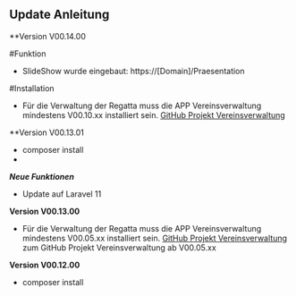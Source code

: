 ## Update Anleitung
**Version V00.14.00

#Funktion
- SlideShow wurde eingebaut: https://[Domain]/Praesentation

#Installation
- Für die Verwaltung der Regatta muss die APP Vereinsverwaltung mindestens V00.10.xx installiert sein.
  [GitHub Projekt Vereinsverwaltung](https://github.com/kube-csc/vereinsverwaltung)

**Version V00.13.01

- composer install
- 
***Neue Funktionen***
- Update auf Laravel 11

**Version V00.13.00**

- Für die Verwaltung der Regatta muss die APP Vereinsverwaltung mindestens  V00.05.xx installiert sein.
  [GitHub Projekt Vereinsverwaltung](https://github.com/kube-csc/vereinsverwaltung)
  zum GitHub Projekt Vereinsverwaltung ab V00.05.xx

**Version V00.12.00**

-  composer install
